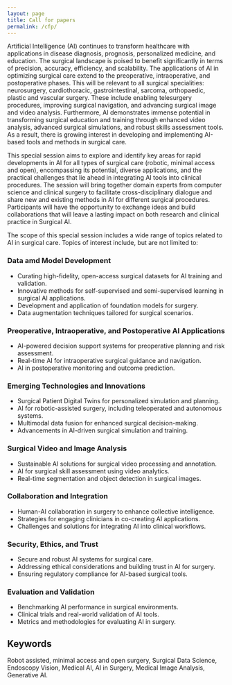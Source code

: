 ```yaml
---
layout: page
title: Call for papers
permalink: /cfp/
---
```


Artificial Intelligence (AI) continues to transform healthcare with applications in disease diagnosis, prognosis, personalized medicine, and education. The surgical landscape is poised to benefit significantly in terms of precision, accuracy, efficiency, and scalability. The applications of AI in optimizing surgical care extend to the preoperative, intraoperative, and postoperative phases. This will be relevant to all surgical specialities: neurosurgery, cardiothoracic, gastrointestinal, sarcoma, orthopaedic, plastic and vascular surgery. These include enabling telesurgery procedures, improving surgical navigation, and advancing surgical image and video analysis. Furthermore, AI demonstrates immense potential in transforming surgical education and training through enhanced video analysis, advanced surgical simulations, and robust skills assessment tools. As a result, there is growing interest in developing and implementing AI-based tools and methods in surgical care.

This special session aims to explore and identify key areas for rapid developments in AI for all types of surgical care (robotic, minimal access and open), encompassing its potential, diverse applications, and the practical challenges that lie ahead in integrating AI tools into clinical procedures. The session will bring together domain experts from computer science and clinical surgery to facilitate cross-disciplinary dialogue and share new and existing methods in AI for different surgical procedures. Participants will have the opportunity to exchange ideas and build collaborations that will leave a lasting impact on both research and clinical practice in Surgical AI.

The scope of this special session includes a wide range of topics related to AI in surgical care. Topics of interest include, but are not limited to:
 

### Data amd Model Development
-	Curating high-fidelity, open-access surgical datasets for AI training and validation.
-	Innovative methods for self-supervised and semi-supervised learning in surgical AI applications.
-	Development and application of foundation models for surgery.
-	Data augmentation techniques tailored for surgical scenarios.
### Preoperative, Intraoperative, and Postoperative AI Applications
-	AI-powered decision support systems for preoperative planning and risk assessment.
-	Real-time AI for intraoperative surgical guidance and navigation.
-	AI in postoperative monitoring and outcome prediction.
### Emerging Technologies and Innovations
-	Surgical Patient Digital Twins for personalized simulation and planning.
-	AI for robotic-assisted surgery, including teleoperated and autonomous systems.
-	Multimodal data fusion for enhanced surgical decision-making.
-	Advancements in AI-driven surgical simulation and training.
### Surgical Video and Image Analysis
-	Sustainable AI solutions for surgical video processing and annotation.
-	AI for surgical skill assessment using video analytics.
-	Real-time segmentation and object detection in surgical images.
### Collaboration and Integration
-	Human-AI collaboration in surgery to enhance collective intelligence.
-	Strategies for engaging clinicians in co-creating AI applications.
-	Challenges and solutions for integrating AI into clinical workflows.
### Security, Ethics, and Trust
-	Secure and robust AI systems for surgical care.
-	Addressing ethical considerations and building trust in AI for surgery.
-	Ensuring regulatory compliance for AI-based surgical tools.
### Evaluation and Validation
-	Benchmarking AI performance in surgical environments.
-	Clinical trials and real-world validation of AI tools.
-	Metrics and methodologies for evaluating AI in surgery.


## Keywords
Robot assisted, minimal access and open surgery, Surgical Data Science, Endoscopy Vision, Medical AI, AI in Surgery, Medical Image Analysis, Generative AI. 

